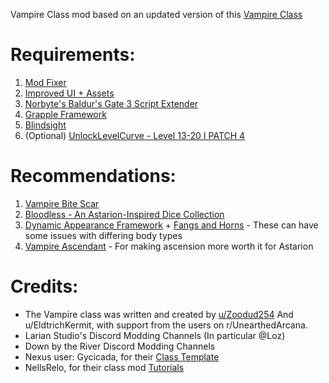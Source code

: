 Vampire Class mod based on an updated version of this [Vampire Class](https://drive.google.com/file/d/1qvOG1JmA-AmosprgB2UOd-a31GalG2l0/view)

# Requirements:
1. [Mod Fixer](https://www.nexusmods.com/baldursgate3/mods/141)
2. [Improved UI + Assets](https://www.nexusmods.com/baldursgate3/mods/366?tab=description)
3. [Norbyte's Baldur's Gate 3 Script Extender](https://github.com/Norbyte/bg3se/tree/main)
4. [Grapple Framework](https://www.nexusmods.com/baldursgate3/mods/3382)
5. [Blindsight](https://www.nexusmods.com/baldursgate3/mods/3807?tab=description)
6. (Optional) [UnlockLevelCurve - Level 13-20 I PATCH 4](https://www.nexusmods.com/baldursgate3/mods/377)

# Recommendations:
1. [Vampire Bite Scar](https://www.nexusmods.com/baldursgate3/mods/4158)
2. [Bloodless - An Astarion-Inspired Dice Collection](https://www.nexusmods.com/baldursgate3/mods/2465)
3. [Dynamic Appearance Framework](https://www.nexusmods.com/baldursgate3/mods/2276) + [Fangs and Horns](https://www.nexusmods.com/baldursgate3/mods/2279) - These can have some issues with differing body types
4. [Vampire Ascendant](https://www.nexusmods.com/baldursgate3/mods/1914) - For making ascension more worth it for Astarion

# Credits:
- The Vampire class was written and created by [u/Zoodud254](https://www.reddit.com/user/Zoodud254/) And u/EldtrichKermit, with support from the users on r/UnearthedArcana.
- Larian Studio's Discord Modding Channels (In particular @Loz)
- Down by the River Discord Modding Channels
- Nexus user: Gycicada, for their [Class Template](https://www.nexusmods.com/baldursgate3/mods/946/)
- NellsRelo, for their class mod [Tutorials](https://github.com/BG3-Community-Library-Team/BG3-Community-Library/wiki/Tutorials)
